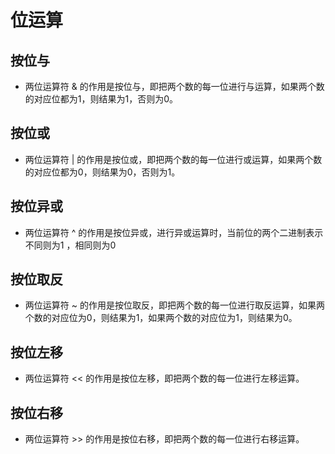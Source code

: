 # 位运算

## 按位与

- 两位运算符 & 的作用是按位与，即把两个数的每一位进行与运算，如果两个数的对应位都为1，则结果为1，否则为0。

## 按位或

- 两位运算符 | 的作用是按位或，即把两个数的每一位进行或运算，如果两个数的对应位都为0，则结果为0，否则为1。

## 按位异或

- 两位运算符 ^ 的作用是按位异或，进行异或运算时，当前位的两个二进制表示不同则为1 ，相同则为0

## 按位取反

- 两位运算符 ~ 的作用是按位取反，即把两个数的每一位进行取反运算，如果两个数的对应位为0，则结果为1，如果两个数的对应位为1，则结果为0。

## 按位左移

- 两位运算符 << 的作用是按位左移，即把两个数的每一位进行左移运算。
  
## 按位右移

- 两位运算符 >> 的作用是按位右移，即把两个数的每一位进行右移运算。
